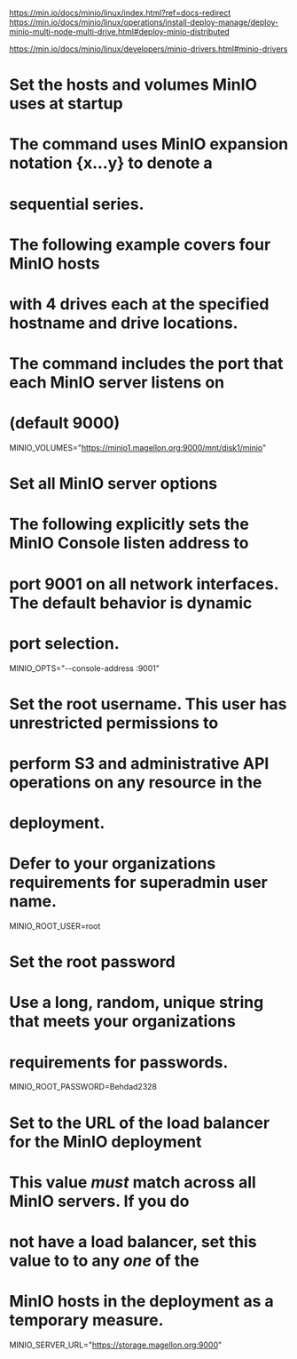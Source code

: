 

https://min.io/docs/minio/linux/index.html?ref=docs-redirect
https://min.io/docs/minio/linux/operations/install-deploy-manage/deploy-minio-multi-node-multi-drive.html#deploy-minio-distributed

https://min.io/docs/minio/linux/developers/minio-drivers.html#minio-drivers






# Set the hosts and volumes MinIO uses at startup
# The command uses MinIO expansion notation {x...y} to denote a
# sequential series.
#
# The following example covers four MinIO hosts
# with 4 drives each at the specified hostname and drive locations.
# The command includes the port that each MinIO server listens on
# (default 9000)

MINIO_VOLUMES="https://minio1.magellon.org:9000/mnt/disk1/minio"

# Set all MinIO server options
#
# The following explicitly sets the MinIO Console listen address to
# port 9001 on all network interfaces. The default behavior is dynamic
# port selection.

MINIO_OPTS="--console-address :9001"

# Set the root username. This user has unrestricted permissions to
# perform S3 and administrative API operations on any resource in the
# deployment.
#
# Defer to your organizations requirements for superadmin user name.

MINIO_ROOT_USER=root

# Set the root password
#
# Use a long, random, unique string that meets your organizations
# requirements for passwords.

MINIO_ROOT_PASSWORD=Behdad2328

# Set to the URL of the load balancer for the MinIO deployment
# This value *must* match across all MinIO servers. If you do
# not have a load balancer, set this value to to any *one* of the
# MinIO hosts in the deployment as a temporary measure.
MINIO_SERVER_URL="https://storage.magellon.org:9000"